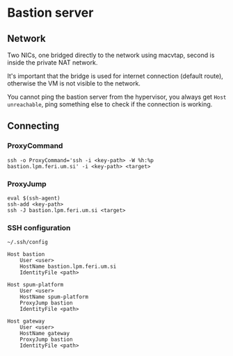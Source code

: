 # Bastion server

## Network

Two NICs, one bridged directly to the network using macvtap, second is inside the private NAT network.

It's important that the bridge is used for internet connection (default route), otherwise the VM is not visible to the network.

You cannot ping the bastion server from the hypervisor, you always get ```Host unreachable```, ping something else to check if the connection is working.

## Connecting

### ProxyCommand

```ssh -o ProxyCommand='ssh -i <key-path> -W %h:%p bastion.lpm.feri.um.si' -i <key-path> <target>```

### ProxyJump

```
eval $(ssh-agent)
ssh-add <key-path>
ssh -J bastion.lpm.feri.um.si <target>
```

### SSH configuration
```
~/.ssh/config
```
```
Host bastion
    User <user>
    HostName bastion.lpm.feri.um.si
    IdentityFile <path>
  
Host spum-platform
    User <user>
    HostName spum-platform
    ProxyJump bastion
    IdentityFile <path>
  
Host gateway
    User <user>
    HostName gateway
    ProxyJump bastion
    IdentityFile <path>
```
